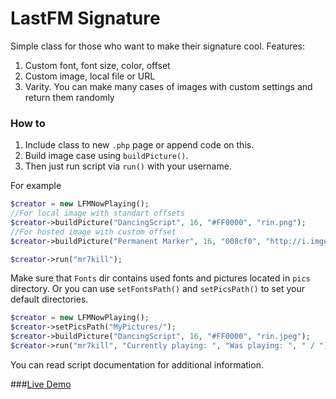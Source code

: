 # LastFM Signature

Simple class for those who want to make their signature cool. 
Features:

1. Custom font, font size, color, offset 
2. Custom image, local file or URL 
3. Varity. You can make many cases of images with custom settings and return them randomly

### How to
1. Include class to new `.php` page or append code on this. 
2. Build image case using `buildPicture()`.
3. Then just run script via `run()` with your username.

For example
```PHP
$creator = new LFMNowPlaying();
//For local image with standart offsets
$creator->buildPicture("DancingScript", 16, "#FF0000", "rin.png"); 
//For hosted image with custom offset
$creator->buildPicture("Permanent Marker", 16, "008cf0", "http://i.imgur.com/VRUiYl7.png", 8, 130); 

$creator->run("mr7kill");
```
Make sure that `Fonts` dir contains used fonts and pictures located in `pics` directory. Or you can use `setFontsPath()` and `setPicsPath()` to set your default directories. 
```PHP
$creator = new LFMNowPlaying();
$creator->setPicsPath("MyPictures/");
$creator->buildPicture("DancingScript", 16, "#FF0000", "rin.jpeg");
$creator->run("mr7kill", "Currently playing: ", "Was playing: ", " / ");
```
You can read script documentation for additional information. 


###[Live Demo](http://sig-lfmgen.rhcloud.com/json.php)
